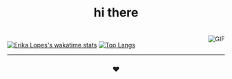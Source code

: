 <h1 align="center">hi there</h1>
<br />
<img align="right" alt="GIF" src="https://media.tenor.com/images/c73a99c691bdc841e78a408608fb47e8/tenor.gif" />

[![Erika Lopes's wakatime stats](https://github-readme-stats.vercel.app/api/wakatime?username=erikalopes&layout=compact&theme=bear)](https://github.com/anuraghazra/github-readme-stats)
[![Top Langs](https://github-readme-stats.vercel.app/api/top-langs/?username=erikalopes&layout=compact&theme=bear)](https://github.com/anuraghazra/github-readme-stats)


<hr>
<h3 align="center"><strong> ❤ </strong> </h3>
